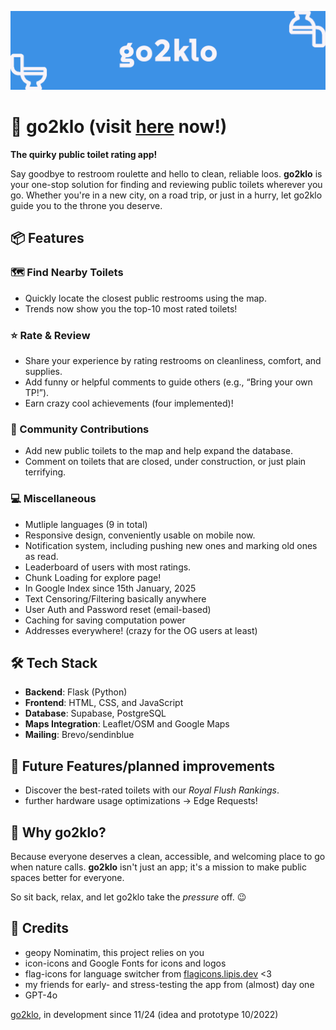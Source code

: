 ![banner where?](https://github.com/czett/go2klo/blob/main/static/img/banner.png)

# 🚽 go2klo (visit [here](https://go2klo.com/) now!)

**The quirky public toilet rating app!**  

Say goodbye to restroom roulette and hello to clean, reliable loos. **go2klo** is your one-stop solution for finding and reviewing public toilets wherever you go. Whether you're in a new city, on a road trip, or just in a hurry, let go2klo guide you to the throne you deserve.  

## 📦 Features  

### 🗺️ Find Nearby Toilets  
- Quickly locate the closest public restrooms using the map.
- Trends now show you the top-10 most rated toilets!

### ⭐ Rate & Review  
- Share your experience by rating restrooms on cleanliness, comfort, and supplies.  
- Add funny or helpful comments to guide others (e.g., “Bring your own TP!”).
- Earn crazy cool achievements (four implemented)!

### 🤝 Community Contributions  
- Add new public toilets to the map and help expand the database.  
- Comment on toilets that are closed, under construction, or just plain terrifying.

### 💻 Miscellaneous
- Mutliple languages (9 in total)
- Responsive design, conveniently usable on mobile now.
- Notification system, including pushing new ones and marking old ones as read.
- Leaderboard of users with most ratings.
- Chunk Loading for explore page!
- In Google Index since 15th January, 2025
- Text Censoring/Filtering basically anywhere
- User Auth and Password reset (email-based)
- Caching for saving computation power
- Addresses everywhere! (crazy for the OG users at least)

## 🛠️ Tech Stack  

- **Backend**: Flask (Python)  
- **Frontend**: HTML, CSS, and JavaScript  
- **Database**: Supabase, PostgreSQL
- **Maps Integration**: Leaflet/OSM and Google Maps
- **Mailing**: Brevo/sendinblue

## 🚧 Future Features/planned improvements

- Discover the best-rated toilets with our *Royal Flush Rankings*.
- further hardware usage optimizations -> Edge Requests!

## 🤔 Why go2klo?  

Because everyone deserves a clean, accessible, and welcoming place to go when nature calls. **go2klo** isn't just an app; it's a mission to make public spaces better for everyone.  

So sit back, relax, and let go2klo take the *pressure* off. 😉  

## 🫡 Credits

- geopy Nominatim, this project relies on you
- icon-icons and Google Fonts for icons and logos
- flag-icons for language switcher from [flagicons.lipis.dev](https://flagicons.lipis.dev/) <3
- my friends for early- and stress-testing the app from (almost) day one
- GPT-4o

[go2klo](https://go2klo.com/), in development since 11/24 (idea and prototype 10/2022)
